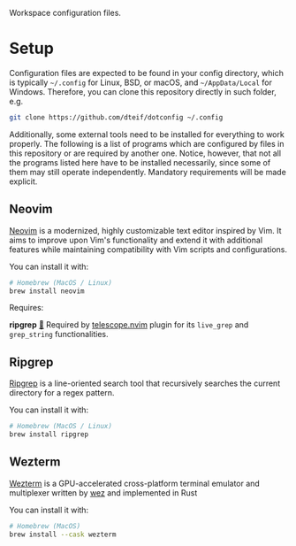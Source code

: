 Workspace configuration files.

# Setup

Configuration files are expected to be found in your config directory, which is typically
`~/.config` for Linux, BSD, or macOS, and `~/AppData/Local` for Windows. Therefore,
you can clone this repository directly in such folder, e.g.

```sh
git clone https://github.com/dteif/dotconfig ~/.config
```

Additionally, some external tools need to be installed for everything to work properly.
The following is a list of programs which are configured by files in this repository
or are required by another one. Notice, however, that not all the programs listed here
have to be installed necessarily, since some of them may still operate independently.
Mandatory requirements will be made explicit.

## Neovim
 
[Neovim](https://github.com/neovim/neovim) is a modernized, highly customizable text
editor inspired by Vim. It aims to improve upon Vim's functionality and extend it
with additional features while maintaining compatibility with Vim scripts and configurations.

You can install it with:

```sh
# Homebrew (MacOS / Linux)
brew install neovim
```

Requires:

__ripgrep__ [🔗](#ripgrep) Required by [telescope.nvim](https://github.com/nvim-telescope/telescope.nvim)
plugin for its `live_grep` and `grep_string` functionalities.

## Ripgrep

[Ripgrep](https://github.com/BurntSushi/ripgrep) is a line-oriented search tool that
recursively searches the current directory for a regex pattern.

You can install it with:

```sh
# Homebrew (MacOS / Linux)
brew install ripgrep
```

## Wezterm

[Wezterm](https://github.com/wez/wezterm) is a GPU-accelerated cross-platform terminal
emulator and multiplexer written by [wez](https://github.com/wez) and implemented in Rust

You can install it with:

```sh
# Homebrew (MacOS)
brew install --cask wezterm
```
